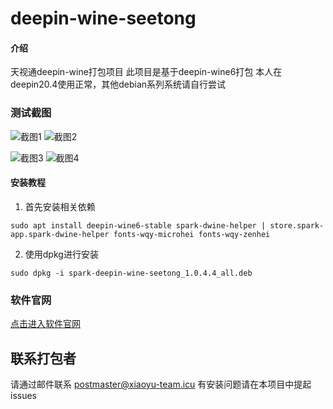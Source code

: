 # deepin-wine-seetong

#### 介绍
天视通deepin-wine打包项目
此项目是基于deepin-wine6打包
本人在deepin20.4使用正常，其他debian系列系统请自行尝试

### 测试截图
![截图1](https://foruda.gitee.com/images/1685509921966745559/ce54c7b7_2340776.png "截图_seetong.exe_20230531130929.png")
![截图2](https://foruda.gitee.com/images/1685509954142067658/ebf91aaf_2340776.png "截图_seetong.exe_20230531131051.png")

![截图3](https://foruda.gitee.com/images/1685510045142025500/2332d720_2340776.png "截图_seetong.exe_20230531131006.png")
![截图4](https://foruda.gitee.com/images/1685510072071703705/f0c5a566_2340776.png "截图_seetong.exe_20230531130953.png")




#### 安装教程

1.  首先安装相关依赖

```
sudo apt install deepin-wine6-stable spark-dwine-helper | store.spark-app.spark-dwine-helper fonts-wqy-microhei fonts-wqy-zenhei
```

2.  使用dpkg进行安装

```
sudo dpkg -i spark-deepin-wine-seetong_1.0.4.4_all.deb
```

### 软件官网
[点击进入软件官网](http://www.tpsee.com/)

## 联系打包者
请通过邮件联系
postmaster@xiaoyu-team.icu
有安装问题请在本项目中提起issues



